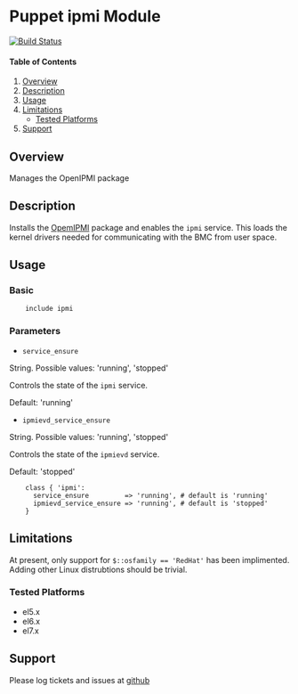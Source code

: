 Puppet ipmi Module
=========================

[![Build Status](https://travis-ci.org/jhoblitt/puppet-ipmi.png)](https://travis-ci.org/jhoblitt/puppet-ipmi)


#### Table of Contents

1. [Overview](#overview)
2. [Description](#description)
3. [Usage](#usage)
4. [Limitations](#limitations)
    * [Tested Platforms](#tested-platforms)
5. [Support](#support)


Overview
--------

Manages the OpenIPMI package


Description
-----------

Installs the [OpemIPMI](http://openipmi.sourceforge.net/) package and enables
the `ipmi` service.  This loads the kernel drivers needed for communicating
with the BMC from user space.


Usage
-----

### Basic

```puppet
    include ipmi
```

### Parameters

* `service_ensure`

String.  Possible values: 'running', 'stopped'

Controls the state of the `ipmi` service.

Default: 'running'

* `ipmievd_service_ensure`

String.  Possible values: 'running', 'stopped'

Controls the state of the `ipmievd` service.

Default: 'stopped'

```puppet
    class { 'ipmi':
      service_ensure         => 'running', # default is 'running'
      ipmievd_service_ensure => 'running', # default is 'stopped'
    }
```


Limitations
-----------

At present, only support for `$::osfamily == 'RedHat'` has been implimented.
Adding other Linux distrubtions should be trivial.

### Tested Platforms

* el5.x
* el6.x
* el7.x


Support
-------

Please log tickets and issues at
[github](https://github.com/jhoblitt/puppet-ipmi/issues)



